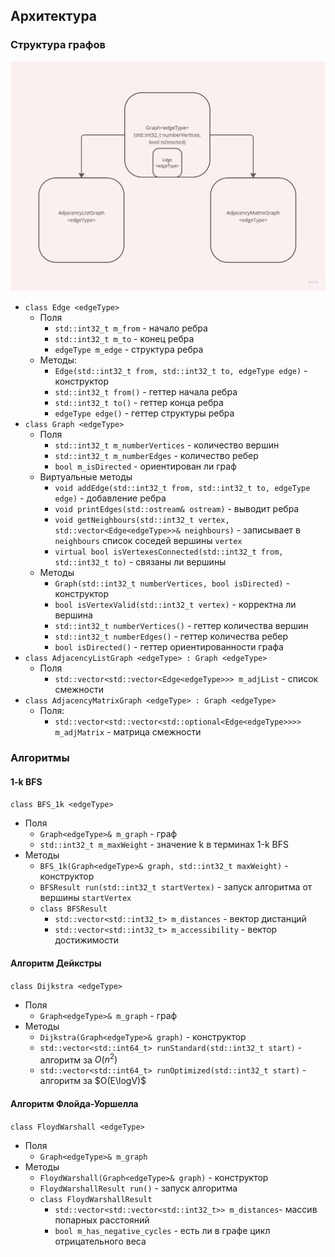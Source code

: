 ## Архитектура

### Структура графов
![Структура графов](./images/arc.png)

- `class Edge <edgeType>`
    - Поля
      - `std::int32_t m_from` - начало ребра
      - `std::int32_t m_to` - конец ребра
      - `edgeType m_edge` - структура ребра
    - Методы:
      - `Edge(std::int32_t from, std::int32_t to, edgeType edge)` - конструктор
      - `std::int32_t from()` - геттер начала ребра
      - `std::int32_t to()` - геттер конца ребра
      - `edgeType edge()` - геттер структуры ребра
- `class Graph <edgeType>`
  - Поля
    - `std::int32_t m_numberVertices` - количество вершин
    - `std::int32_t m_numberEdges` - количество ребер
    - `bool m_isDirected` - ориентирован ли граф
  - Виртуальные методы
    - `void addEdge(std::int32_t from, std::int32_t to, edgeType edge)` - добавление ребра
    - `void printEdges(std::ostream& ostream)` - выводит ребра
    - `void getNeighbours(std::int32_t vertex,
      std::vector<Edge<edgeType>>& neighbours)` - записывает в `neighbours` список соседей вершины `vertex`
    - `virtual bool isVertexesConnected(std::int32_t from, std::int32_t to)` - связаны ли вершины
  - Методы
    - `Graph(std::int32_t numberVertices, bool isDirected)` - конструктор
    - `bool isVertexValid(std::int32_t vertex)` - корректна ли вершина
    - `std::int32_t numberVertices()` - геттер количества вершин
    - `std::int32_t numberEdges()` - геттер количества ребер
    - `bool isDirected()` - геттер ориентированности графа
- `class AdjacencyListGraph <edgeType> : Graph <edgeType>`
  - Поля
    - `std::vector<std::vector<Edge<edgeType>>> m_adjList` - список смежности
- `class AdjacencyMatrixGraph <edgeType> : Graph <edgeType>`
  - Поля:
    - `std::vector<std::vector<std::optional<Edge<edgeType>>>> m_adjMatrix` - матрица смежности

### Алгоритмы

#### 1-k BFS
`class BFS_1k <edgeType>`
- Поля
  - `Graph<edgeType>& m_graph` - граф
  - `std::int32_t m_maxWeight` - значение k в терминах 1-k BFS
- Методы
  - `BFS_1k(Graph<edgeType>& graph, std::int32_t maxWeight)` - конструктор
  - `BFSResult run(std::int32_t startVertex)` - запуск алгоритма от вершины `startVertex`
  - `class BFSResult`
    - `std::vector<std::int32_t> m_distances` - вектор дистанций
    - `std::vector<std::int32_t> m_accessibility` - вектор достижимости

#### Алгоритм Дейкстры
`class Dijkstra <edgeType>`
- Поля
  - `Graph<edgeType>& m_graph` - граф
- Методы
  - `Dijkstra(Graph<edgeType>& graph)` - конструктор 
  - `std::vector<std::int64_t> runStandard(std::int32_t start)` - алгоритм за $O(n^2)$
  - `std::vector<std::int64_t> runOptimized(std::int32_t start)` - алгоритм за $O(E\logV)$

#### Алгоритм Флойда-Уоршелла
`class FloydWarshall <edgeType>`
- Поля
  - `Graph<edgeType>& m_graph`
- Методы
  - `FloydWarshall(Graph<edgeType>& graph)` - конструктор
  - `FloydWarshallResult run()` - запуск алгоритма
  - `class FloydWarshallResult`
    - `std::vector<std::vector<std::int32_t>> m_distances`- массив попарных расстояний
    - `bool m_has_negative_cycles` - есть ли в графе цикл отрицательного веса